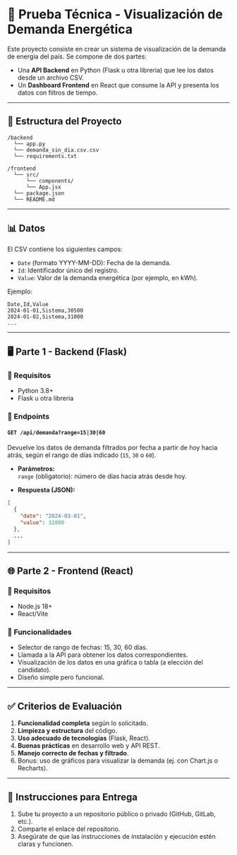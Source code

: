 # 🧪 Prueba Técnica - Visualización de Demanda Energética

Este proyecto consiste en crear un sistema de visualización de la demanda de energía del país. Se compone de dos partes:

- Una **API Backend** en Python (Flask u otra libreria) que lee los datos desde un archivo CSV.
- Un **Dashboard Frontend** en React que consume la API y presenta los datos con filtros de tiempo.

---

## 📁 Estructura del Proyecto

```
/backend
  └── app.py
  └── demanda_sin_dia.csv.csv
  └── requirements.txt

/frontend
  └── src/
      └── components/
      └── App.jsx
  └── package.json
  └── README.md
```

---

## 📊 Datos

El CSV contiene los siguientes campos:

- `Date` (formato YYYY-MM-DD): Fecha de la demanda.
- `Id`: Identificador único del registro.
- `Value`: Valor de la demanda energética (por ejemplo, en kWh).

Ejemplo:

```csv
Date,Id,Value
2024-01-01,Sistema,30500
2024-01-02,Sistema,31000
...
```

---

## 🖥️ Parte 1 - Backend (Flask)

### 🎯 Requisitos

- Python 3.8+
- Flask u otra libreria

### 📡 Endpoints

#### `GET /api/demanda?range=15|30|60`

Devuelve los datos de demanda filtrados por fecha a partir de hoy hacia atrás, según el rango de días indicado (`15`, `30` o `60`).

- **Parámetros:**  
  `range` (obligatorio): número de días hacia atrás desde hoy.

- **Respuesta (JSON):**

```json
[
  {
    "date": "2024-03-01",
    "value": 32800
  },
  ...
]
```

---

## 🌐 Parte 2 - Frontend (React)

### 🎯 Requisitos

- Node.js 18+
- React/Vite

### 🧩 Funcionalidades

- Selector de rango de fechas: 15, 30, 60 días.
- Llamada a la API para obtener los datos correspondientes.
- Visualización de los datos en una gráfica o tabla (a elección del candidato).
- Diseño simple pero funcional.
---

## ✅ Criterios de Evaluación

1. **Funcionalidad completa** según lo solicitado.
2. **Limpieza y estructura** del código.
3. **Uso adecuado de tecnologías** (Flask, React).
4. **Buenas prácticas** en desarrollo web y API REST.
5. **Manejo correcto de fechas y filtrado**.
6. Bonus: uso de gráficos para visualizar la demanda (ej. con Chart.js o Recharts).

---

## 📝 Instrucciones para Entrega

1. Sube tu proyecto a un repositorio público o privado (GitHub, GitLab, etc.).
2. Comparte el enlace del repositorio.
3. Asegúrate de que las instrucciones de instalación y ejecución estén claras y funcionen.
